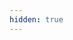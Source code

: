 ```yaml
---
hidden: true
---
```


<!-- This file prevents auto-discovery so articles follow _routes.yml order -->
